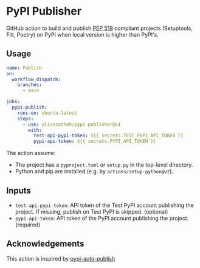 # PyPI Publisher
GitHub action to build and publish
[PEP 518](https://peps.python.org/pep-0518/) compliant projects (Setuptools,
Flit, Poetry) on PyPI when local version is higher than PyPI's.

## Usage
```yaml
name: Publish
on:
  workflow_dispatch:
    branches:
      - main

jobs:
  pypi-publish:
    runs-on: ubuntu-latest
    steps:
      - use: alirezatheh/pypi-publisher@v1
        with:
          test-api-pypi-token: ${{ secrets.TEST_PYPI_API_TOKEN }}
          pypi-api-token: ${{ secrets.PYPI_API_TOKEN }}
```

The action assume:
- The project has a `pyproject.toml` or `setup.py` in the top-level directory.
- Python and pip are installed (e.g. by `actions/setup-python@v2`).

## Inputs
- `test-api-pypi-token`: API token of the Test PyPI account publishing the
  project. If missing, publish on Test PyPI is skipped. (optional)
- `pypi-api-token`: API token of the PyPI account publishing the project.
  (required)

## Acknowledgements
This action is inspired by
[pypi-auto-publish](https://github.com/etils-actions/pypi-auto-publish)
